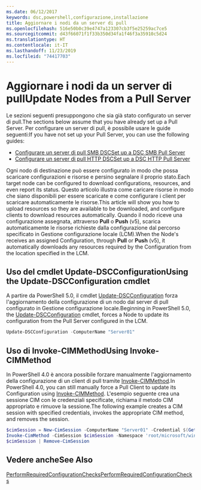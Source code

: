 ```yaml
---
ms.date: 06/12/2017
keywords: dsc,powershell,configurazione,installazione
title: Aggiornare i nodi da un server di pull
ms.openlocfilehash: 516e50b0c39e4747a123307cb3f5e25259ac7ce5
ms.sourcegitcommit: d43f66071f1f33b350d34fa1f46f3a35910c5d24
ms.translationtype: HT
ms.contentlocale: it-IT
ms.lasthandoff: 11/23/2019
ms.locfileid: "74417703"
---
```

# <a name="update-nodes-from-a-pull-server"></a><span data-ttu-id="80440-103">Aggiornare i nodi da un server di pull</span><span class="sxs-lookup"><span data-stu-id="80440-103">Update Nodes from a Pull Server</span></span>

<span data-ttu-id="80440-104">Le sezioni seguenti presuppongono che sia già stato configurato un server di pull.</span><span class="sxs-lookup"><span data-stu-id="80440-104">The sections below assume that you have already set up a Pull Server.</span></span> <span data-ttu-id="80440-105">Per configurare un server di pull, è possibile usare le guide seguenti:</span><span class="sxs-lookup"><span data-stu-id="80440-105">If you have not set up your Pull Server, you can use the following guides:</span></span>

- [<span data-ttu-id="80440-106">Configurare un server di pull SMB DSC</span><span class="sxs-lookup"><span data-stu-id="80440-106">Set up a DSC SMB Pull Server</span></span>](pullServerSmb.md)
- [<span data-ttu-id="80440-107">Configurare un server di pull HTTP DSC</span><span class="sxs-lookup"><span data-stu-id="80440-107">Set up a DSC HTTP Pull Server</span></span>](pullServer.md)

<span data-ttu-id="80440-108">Ogni nodo di destinazione può essere configurato in modo che possa scaricare configurazioni e risorse e persino segnalare il proprio stato.</span><span class="sxs-lookup"><span data-stu-id="80440-108">Each target node can be configured to download configurations, resources, and even report its status.</span></span> <span data-ttu-id="80440-109">Questo articolo illustra come caricare risorse in modo che siano disponibili per essere scaricate e come configurare i client per scaricare automaticamente le risorse.</span><span class="sxs-lookup"><span data-stu-id="80440-109">This article will show you how to upload resources so they are available to be downloaded, and configure clients to download resources automatically.</span></span> <span data-ttu-id="80440-110">Quando il nodo riceve una configurazione assegnata, attraverso **Pull** o **Push** (v5), scarica automaticamente le risorse richieste dalla configurazione dal percorso specificato in Gestione configurazione locale (LCM).</span><span class="sxs-lookup"><span data-stu-id="80440-110">When the Node's receives an assigned Configuration, through **Pull** or **Push** (v5), it automatically downloads any resources required by the Configuration from the location specified in the LCM.</span></span>

## <a name="using-the-update-dscconfiguration-cmdlet"></a><span data-ttu-id="80440-111">Uso del cmdlet Update-DSCConfiguration</span><span class="sxs-lookup"><span data-stu-id="80440-111">Using the Update-DSCConfiguration cmdlet</span></span>

<span data-ttu-id="80440-112">A partire da PowerShell 5.0, il cmdlet [Update-DSCConfiguration](/powershell/module/psdesiredstateconfiguration/update-dscconfiguration) forza l'aggiornamento della configurazione di un nodo dal server di pull configurato in Gestione configurazione locale.</span><span class="sxs-lookup"><span data-stu-id="80440-112">Beginning in PowerShell 5.0, the [Update-DSCConfiguration](/powershell/module/psdesiredstateconfiguration/update-dscconfiguration) cmdlet, forces a Node to update its configuration from the Pull Server configured in the LCM.</span></span>

```powershell
Update-DSCConfiguration -ComputerName "Server01"
```

## <a name="using-invoke-cimmethod"></a><span data-ttu-id="80440-113">Uso di Invoke-CIMMethod</span><span class="sxs-lookup"><span data-stu-id="80440-113">Using Invoke-CIMMethod</span></span>

<span data-ttu-id="80440-114">In PowerShell 4.0 è ancora possibile forzare manualmente l'aggiornamento della configurazione di un client di pull tramite [Invoke-CIMMethod](/powershell/module/cimcmdlets/invoke-cimmethod).</span><span class="sxs-lookup"><span data-stu-id="80440-114">In PowerShell 4.0, you can still manually force a Pull Client to update its Configuration using [Invoke-CIMMethod](/powershell/module/cimcmdlets/invoke-cimmethod).</span></span> <span data-ttu-id="80440-115">L'esempio seguente crea una sessione CIM con le credenziali specificate, richiama il metodo CIM appropriato e rimuove la sessione.</span><span class="sxs-lookup"><span data-stu-id="80440-115">The following example creates a CIM session with specified credentials, invokes the appropriate CIM method, and removes the session.</span></span>

```powershell
$cimSession = New-CimSession -ComputerName "Server01" -Credential $(Get-Credential)
Invoke-CimMethod -CimSession $cimSession -Namespace 'root/microsoft/windows/desiredstateconfiguration' -Class 'MSFT_DscLocalConfigurationManager' -MethodName 'PerformRequiredConfigurationChecks' -Arguments @{ 'Flags' = [uint32]1 } -Verbose
$cimSession | Remove-CimSession
```

## <a name="see-also"></a><span data-ttu-id="80440-116">Vedere anche</span><span class="sxs-lookup"><span data-stu-id="80440-116">See Also</span></span>

[<span data-ttu-id="80440-117">PerformRequiredConfigurationChecks</span><span class="sxs-lookup"><span data-stu-id="80440-117">PerformRequiredConfigurationChecks</span></span>](/powershell/scripting/dsc/msft-dsclocalconfigurationmanager-performrequiredconfigurationchecks)
